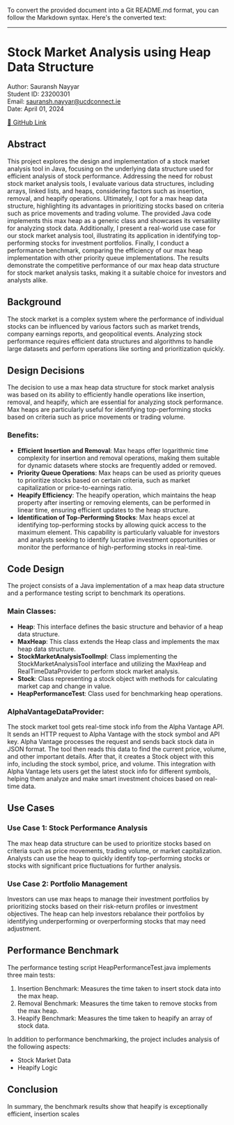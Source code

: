 To convert the provided document into a Git README.md format, you can follow the Markdown syntax. Here's the converted text:

---

# Stock Market Analysis using Heap Data Structure

Author: Sauransh Nayyar  
Student ID: 23200301  
Email: sauransh.nayyar@ucdconnect.ie  
Date: April 01, 2024
  
[🔗 GitHub Link](https://github.com/sauranshnayyar/stock-analysis)

## Abstract
This project explores the design and implementation of a stock market analysis tool in Java, focusing on the underlying data structure used for efficient analysis of stock performance. Addressing the need for robust stock market analysis tools, I evaluate various data structures, including arrays, linked lists, and heaps, considering factors such as insertion, removal, and heapify operations. Ultimately, I opt for a max heap data structure, highlighting its advantages in prioritizing stocks based on criteria such as price movements and trading volume. The provided Java code implements this max heap as a generic class and showcases its versatility for analyzing stock data. Additionally, I present a real-world use case for our stock market analysis tool, illustrating its application in identifying top-performing stocks for investment portfolios. Finally, I conduct a performance benchmark, comparing the efficiency of our max heap implementation with other priority queue implementations. The results demonstrate the competitive performance of our max heap data structure for stock market analysis tasks, making it a suitable choice for investors and analysts alike.

## Background
The stock market is a complex system where the performance of individual stocks can be influenced by various factors such as market trends, company earnings reports, and geopolitical events. Analyzing stock performance requires efficient data structures and algorithms to handle large datasets and perform operations like sorting and prioritization quickly.

## Design Decisions
The decision to use a max heap data structure for stock market analysis was based on its ability to efficiently handle operations like insertion, removal, and heapify, which are essential for analyzing stock performance. Max heaps are particularly useful for identifying top-performing stocks based on criteria such as price movements or trading volume.

### Benefits:
- **Efficient Insertion and Removal**: Max heaps offer logarithmic time complexity for insertion and removal operations, making them suitable for dynamic datasets where stocks are frequently added or removed.
- **Priority Queue Operations**: Max heaps can be used as priority queues to prioritize stocks based on certain criteria, such as market capitalization or price-to-earnings ratio.
- **Heapify Efficiency**: The heapify operation, which maintains the heap property after inserting or removing elements, can be performed in linear time, ensuring efficient updates to the heap structure.
- **Identification of Top-Performing Stocks**: Max heaps excel at identifying top-performing stocks by allowing quick access to the maximum element. This capability is particularly valuable for investors and analysts seeking to identify lucrative investment opportunities or monitor the performance of high-performing stocks in real-time.

## Code Design
The project consists of a Java implementation of a max heap data structure and a performance testing script to benchmark its operations.

### Main Classes:
- **Heap**: This interface defines the basic structure and behavior of a heap data structure.
- **MaxHeap**: This class extends the Heap class and implements the max heap data structure.
- **StockMarketAnalysisToolImpl**: Class implementing the StockMarketAnalysisTool interface and utilizing the MaxHeap and RealTimeDataProvider to perform stock market analysis.
- **Stock**: Class representing a stock object with methods for calculating market cap and change in value.
- **HeapPerformanceTest**: Class used for benchmarking heap operations.

### AlphaVantageDataProvider:
The stock market tool gets real-time stock info from the Alpha Vantage API. It sends an HTTP request to Alpha Vantage with the stock symbol and API key. Alpha Vantage processes the request and sends back stock data in JSON format. The tool then reads this data to find the current price, volume, and other important details. After that, it creates a Stock object with this info, including the stock symbol, price, and volume. This integration with Alpha Vantage lets users get the latest stock info for different symbols, helping them analyze and make smart investment choices based on real-time data.

## Use Cases
### Use Case 1: Stock Performance Analysis
The max heap data structure can be used to prioritize stocks based on criteria such as price movements, trading volume, or market capitalization. Analysts can use the heap to quickly identify top-performing stocks or stocks with significant price fluctuations for further analysis.

### Use Case 2: Portfolio Management
Investors can use max heaps to manage their investment portfolios by prioritizing stocks based on their risk-return profiles or investment objectives. The heap can help investors rebalance their portfolios by identifying underperforming or overperforming stocks that may need adjustment.

## Performance Benchmark
The performance testing script HeapPerformanceTest.java implements three main tests:
1. Insertion Benchmark: Measures the time taken to insert stock data into the max heap.
2. Removal Benchmark: Measures the time taken to remove stocks from the max heap.
3. Heapify Benchmark: Measures the time taken to heapify an array of stock data.

In addition to performance benchmarking, the project includes analysis of the following aspects:
- Stock Market Data
- Heapify Logic

## Conclusion
In summary, the benchmark results show that heapify is exceptionally efficient, insertion scales
